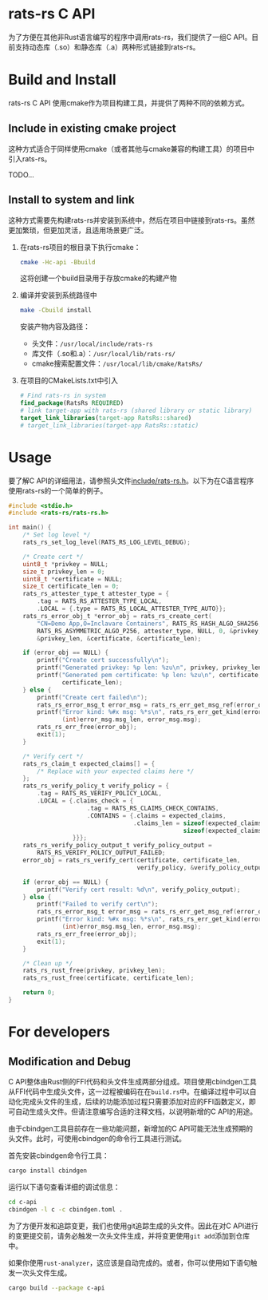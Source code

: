 
# rats-rs C API

为了方便在其他非Rust语言编写的程序中调用rats-rs，我们提供了一组C API。目前支持动态库（.so）和静态库（.a）两种形式链接到rats-rs。

# Build and Install

rats-rs C API 使用cmake作为项目构建工具，并提供了两种不同的依赖方式。

## Include in existing cmake project

这种方式适合于同样使用cmake（或者其他与cmake兼容的构建工具）的项目中引入rats-rs。

TODO...

## Install to system and link

这种方式需要先构建rats-rs并安装到系统中，然后在项目中链接到rats-rs。虽然更加繁琐，但更加灵活，且适用场景更广泛。

1. 在rats-rs项目的根目录下执行cmake：

    ```sh
    cmake -Hc-api -Bbuild
    ```
    这将创建一个build目录用于存放cmake的构建产物

2. 编译并安装到系统路径中

    ```sh
    make -Cbuild install
    ```

    安装产物内容及路径：
    - 头文件：`/usr/local/include/rats-rs`
    - 库文件（.so和.a）：`/usr/local/lib/rats-rs/`
    - cmake搜索配置文件：`/usr/local/lib/cmake/RatsRs/`

3. 在项目的CMakeLists.txt中引入

    ```cmake
    # Find rats-rs in system
    find_package(RatsRs REQUIRED)
    # link target-app with rats-rs (shared library or static library) 
    target_link_libraries(target-app RatsRs::shared)
    # target_link_libraries(target-app RatsRs::static)
    ```

# Usage

要了解C API的详细用法，请参照头文件[include/rats-rs.h](include/rats-rs.h)。以下为在C语言程序使用rats-rs的一个简单的例子。

```c
#include <stdio.h>
#include <rats-rs/rats-rs.h>

int main() {
    /* Set log level */
    rats_rs_set_log_level(RATS_RS_LOG_LEVEL_DEBUG);

    /* Create cert */
    uint8_t *privkey = NULL;
    size_t privkey_len = 0;
    uint8_t *certificate = NULL;
    size_t certificate_len = 0;
    rats_rs_attester_type_t attester_type = {
        .tag = RATS_RS_ATTESTER_TYPE_LOCAL,
        .LOCAL = {.type = RATS_RS_LOCAL_ATTESTER_TYPE_AUTO}};
    rats_rs_error_obj_t *error_obj = rats_rs_create_cert(
        "CN=Demo App,O=Inclavare Containers", RATS_RS_HASH_ALGO_SHA256,
        RATS_RS_ASYMMETRIC_ALGO_P256, attester_type, NULL, 0, &privkey,
        &privkey_len, &certificate, &certificate_len);

    if (error_obj == NULL) {
        printf("Create cert successfully\n");
        printf("Generated privkey: %p len: %zu\n", privkey, privkey_len);
        printf("Generated pem certificate: %p len: %zu\n", certificate,
               certificate_len);
    } else {
        printf("Create cert failed\n");
        rats_rs_error_msg_t error_msg = rats_rs_err_get_msg_ref(error_obj);
        printf("Error kind: %#x msg: %*s\n", rats_rs_err_get_kind(error_obj),
               (int)error_msg.msg_len, error_msg.msg);
        rats_rs_err_free(error_obj);
        exit(1);
    }

    /* Verify cert */
    rats_rs_claim_t expected_claims[] = {
        /* Replace with your expected claims here */
    };
    rats_rs_verify_policy_t verify_policy = {
        .tag = RATS_RS_VERIFY_POLICY_LOCAL,
        .LOCAL = {.claims_check = {
                      .tag = RATS_RS_CLAIMS_CHECK_CONTAINS,
                      .CONTAINS = {.claims = expected_claims,
                                   .claims_len = sizeof(expected_claims) /
                                                 sizeof(expected_claims[0])},
                  }}};
    rats_rs_verify_policy_output_t verify_policy_output =
        RATS_RS_VERIFY_POLICY_OUTPUT_FAILED;
    error_obj = rats_rs_verify_cert(certificate, certificate_len,
                                    verify_policy, &verify_policy_output);

    if (error_obj == NULL) {
        printf("Verify cert result: %d\n", verify_policy_output);
    } else {
        printf("Failed to verify cert\n");
        rats_rs_error_msg_t error_msg = rats_rs_err_get_msg_ref(error_obj);
        printf("Error kind: %#x msg: %*s\n", rats_rs_err_get_kind(error_obj),
               (int)error_msg.msg_len, error_msg.msg);
        rats_rs_err_free(error_obj);
        exit(1);
    }

    /* Clean up */
    rats_rs_rust_free(privkey, privkey_len);
    rats_rs_rust_free(certificate, certificate_len);

    return 0;
}
```

# For developers

## Modification and Debug

C API整体由Rust侧的FFI代码和头文件生成两部分组成。项目使用cbindgen工具从FFI代码中生成头文件，这一过程被编码在在`build.rs`中。在编译过程中可以自动化完成头文件的生成，后续的功能添加过程只需要添加对应的FFI函数定义，即可自动生成头文件。但请注意编写合适的注释文档，以说明新增的C API的用途。

由于cbindgen工具目前存在一些功能问题，新增加的C API可能无法生成预期的头文件。此时，可使用cbindgen的命令行工具进行测试。

首先安装cbindgen命令行工具：
```sh
cargo install cbindgen
```

运行以下语句查看详细的调试信息：
```sh
cd c-api
cbindgen -l c -c cbindgen.toml .
```

为了方便开发和追踪变更，我们也使用git追踪生成的头文件。因此在对C API进行的变更提交前，请务必触发一次头文件生成，并将变更使用`git add`添加到仓库中。

如果你使用`rust-analyzer`，这应该是自动完成的。或者，你可以使用如下语句触发一次头文件生成。
```sh
cargo build --package c-api
```
